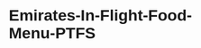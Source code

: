 # Emirates-In-Flight-Food-Menu-PTFS
<!DOCTYPE html>
<html lang="en">
<head>
    <meta charset="UTF-8">
    <meta name="viewport" content="width=device-width, initial-scale=1.0">
    <title>Emirates In-Flight Food Menu</title>
    <style>
        /* Global Reset */
        * {
            margin: 0;
            padding: 0;
            box-sizing: border-box;
            font-family: Arial, sans-serif;
        }

        body {
            background-color: #f8f8f8;
        }

        /* Header Styling */
        .header {
            background-color: #d91828;
            text-align: center;
            padding: 20px;
            color: white;
            display: flex;
            align-items: center;
            justify-content: center;
        }

        .logo {
            height: 40px;
            margin-right: 10px;
        }
        .logo {
    height: 40px;
    margin-left: 20px; /* Adds spacing from the edge */
}

.header h1 {
    flex-grow: 1; /* Makes the title take available space */
    text-align: center;
    margin: 0;
}
* {
    margin: 0;
    padding: 0;
    box-sizing: border-box;
}

body {
    height: 100vh; /* Full screen height */
    display: flex;
    flex-direction: column;
    justify-content: space-between;
    font-family: Arial, sans-serif;
}

.header {
    background-color: #d91828;
    color: white;
    padding: 20px;
    display: flex;
    align-items: center;
    justify-content: space-between;
    width: 100%; /* Full width */
}

.logo {
    height: 40px;
    margin-left: 20px;
}

.header h1 {
    flex-grow: 1;
    text-align: center;
    margin: 0;
}

.main-content {
    flex-grow: 1; /* Expands to fill available space */
    display: flex;
    justify-content: center;
    align-items: center;
    padding: 20px;
    background-color: #f8f8f8;
}

.menu-container {
    display: flex;
    justify-content: space-evenly;
    width: 100%;
}

.menu-box {
    background-color: white;
    padding: 20px;
    border-radius: 10px;
    box-shadow: 0 4px 8px rgba(0, 0, 0, 0.2);
    text-align: center;
    width: 30%; /* Adjust width for even spacing */
}

.footer {
    background-color: black;
    color: white;
    text-align: center;
    padding: 10px;
    width: 100%;
}

        h1 {
            font-size: 2em;
        }

        /* Menu Section */
        .menu {
            display: flex;
            justify-content: center;
            gap: 20px;
            padding: 20px;
            flex-wrap: wrap;
        }

        .class-card {
            background: white;
            padding: 20px;
            border-radius: 10px;
            box-shadow: 0px 0px 10px rgba(0, 0, 0, 0.1);
            text-align: center;
            width: 300px;
        }

        .class-card h2 {
            color: #d91828;
            font-size: 1.5em;
        }

        .class-card img {
            width: 50px;
            height: auto;
            margin: 10px 0;
        }

        .class-card h3 {
            font-weight: bold;
            margin: 10px 0;
        }

        .class-card ul {
            list-style-type: none;
            font-size: 0.9em;
        }

        /* Footer */
        .footer {
            background: #222;
            color: white;
            text-align: center;
            padding: 15px;
            margin-top: 20px;
        }

        .footer a {
            color: white;
            text-decoration: none;
            margin: 0 10px;
        }
    </style>
</head>
<body>
    <header class="header">
        <img src="img/fly.png" alt="Emirates Logo" class="logo">
        <h1>Emirates In-Flight Food Menu</h1>
    </header>

    <section class="menu">
        <div class="class-card economy">
            <h2>Economy Class</h2>
            <img src="img/fly.png" alt="Economy Class Meals">
            <h3>Meals & Snacks</h3>
            <ul>
                <li>Chicken or Vegetarian Main Course</li>
                <li>Fresh Salad & Bread Rolls</li>
                <li>Fruit Platter</li>
                <li>Selection of Beverages (Tea, Coffee, Juices)</li>
                <li>Snack Packs (Cookies, Chips, etc.)</li>
            </ul>
        </div>

        <div class="class-card business">
            <h2>Business Class</h2>
            <img src="img/fly.png" alt="Business Class Meals">
            <h3>Gourmet Dining</h3>
            <ul>
                <li>Grilled Salmon with Asparagus</li>
                <li>Charcuterie and Cheese Platter</li>
                <li>Fine Wine Selection</li>
                <li>Seasonal Fruit and Dessert Selection</li>
                <li>Premium Beverages (Cocktails, Wines, Champagne)</li>
            </ul>
        </div>

        <div class="class-card first">
            <h2>First Class</h2>
            <img src="img/fly.png" alt="First Class Meals">
            <h3>Luxury Dining</h3>
            <ul>
                <li>Exquisite Caviar with Blinis</li>
                <li>Wagyu Beef Tenderloin with Truffle Sauce</li>
                <li>Gourmet Lobster and Crab Salad</li>
                <li>Specialty Cheese & Fruit Pairing</li>
                <li>Premium Champagne & Fine Wine</li>
            </ul>
        </div>
    </section>

    <footer class="footer">
        <p>Emirates Airlines | All Rights Reserved</p>
        <p><a href="#">Terms & Conditions</a> | <a href="#">Privacy Policy</a></p>
    </footer>
</body>
</html>

